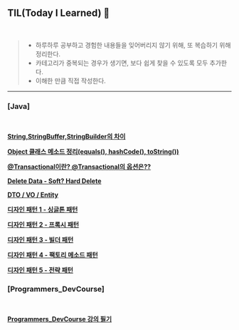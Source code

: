 ## TIL(Today I Learned) 🚀
<br>

> - 하루하루 공부하고 경험한 내용들을 잊어버리지 않기 위해, 또 복습하기 위해 정리한다.<br>
> - 카테고리가 중복되는 경우가 생기면, 보다 쉽게 찾을 수 있도록 모두 추가한다.<br>
> - 이해한 만큼 직접 작성한다.


___

### **[Java]**
<br>


**[String,StringBuffer,StringBuilder의 차이](https://github.com/LSH0809/TIL/blob/master/Java/String%2CStringBuffer%2CStringBuilder/String_StringBuffer_StringBuilder.md)**

**[Object 클래스 메소드 정리(equals(), hashCode(), toString())](https://today-retrospect.tistory.com/92?category=464082)**

**[@Transactional이란? @Transactional의 옵션은??](https://today-retrospect.tistory.com/243?category=466882)**

**[Delete Data - Soft? Hard Delete](https://today-retrospect.tistory.com/230?category=466882)**

**[DTO / VO / Entity](https://today-retrospect.tistory.com/142?category=464082)**

**[디자인 패턴 1 - 싱글톤 패턴](https://today-retrospect.tistory.com/98?category=464082)**

**[디자인 패턴 2 - 프록시 패턴](https://today-retrospect.tistory.com/102?category=464082)**

**[디자인 패턴 3 - 빌더 패턴](https://today-retrospect.tistory.com/107?category=464082)**

**[디자인 패턴 4 - 팩토리 메소드 패턴](https://today-retrospect.tistory.com/110?category=464082)**

**[디자인 패턴 5 - 전략 패턴](https://today-retrospect.tistory.com/112?category=464082)**
<br>

### **[Programmers_DevCourse]**
<br>


**[Programmers_DevCourse 강의 필기](https://github.com/LSH0809/TIL/tree/master/Programmers_Lecture)**
